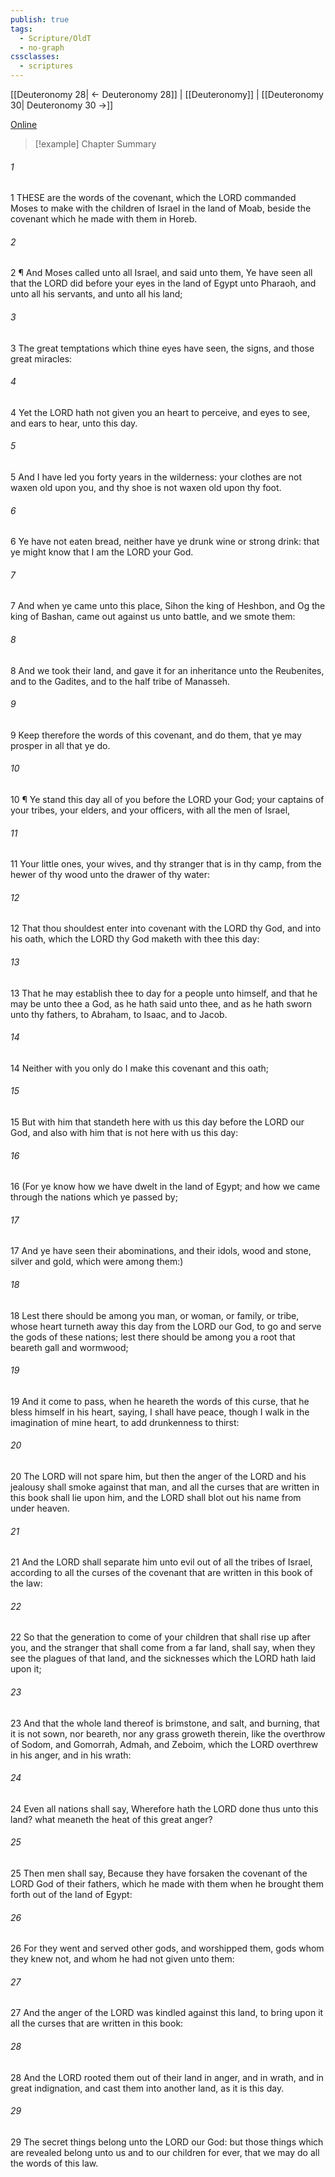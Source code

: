```yaml
---
publish: true
tags:
  - Scripture/OldT
  - no-graph
cssclasses:
  - scriptures
---
```

[[Deuteronomy 28| ← Deuteronomy 28]] | [[Deuteronomy]] | [[Deuteronomy 30| Deuteronomy 30 →]]

[Online](https://churchofjesuschrist.org/study/scriptures/ot/deut/29?lang=eng)

>[!example] Chapter Summary
>
###### 1
1 THESE are the words of the covenant, which the LORD commanded Moses to make with the children of Israel in the land of Moab, beside the covenant which he made with them in Horeb.
###### 2
2 ¶ And Moses called unto all Israel, and said unto them, Ye have seen all that the LORD did before your eyes in the land of Egypt unto Pharaoh, and unto all his servants, and unto all his land;
###### 3
3 The great temptations which thine eyes have seen, the signs, and those great miracles:
###### 4
4 Yet the LORD hath not given you an heart to perceive, and eyes to see, and ears to hear, unto this day.
###### 5
5 And I have led you forty years in the wilderness: your clothes are not waxen old upon you, and thy shoe is not waxen old upon thy foot.
###### 6
6 Ye have not eaten bread, neither have ye drunk wine or strong drink: that ye might know that I am the LORD your God.
###### 7
7 And when ye came unto this place, Sihon the king of Heshbon, and Og the king of Bashan, came out against us unto battle, and we smote them:
###### 8
8 And we took their land, and gave it for an inheritance unto the Reubenites, and to the Gadites, and to the half tribe of Manasseh.
###### 9
9 Keep therefore the words of this covenant, and do them, that ye may prosper in all that ye do.
###### 10
10 ¶ Ye stand this day all of you before the LORD your God; your captains of your tribes, your elders, and your officers, with all the men of Israel,
###### 11
11 Your little ones, your wives, and thy stranger that is in thy camp, from the hewer of thy wood unto the drawer of thy water:
###### 12
12 That thou shouldest enter into covenant with the LORD thy God, and into his oath, which the LORD thy God maketh with thee this day:
###### 13
13 That he may establish thee to day for a people unto himself, and that he may be unto thee a God, as he hath said unto thee, and as he hath sworn unto thy fathers, to Abraham, to Isaac, and to Jacob.
###### 14
14 Neither with you only do I make this covenant and this oath;
###### 15
15 But with him that standeth here with us this day before the LORD our God, and also with him that is not here with us this day:
###### 16
16 (For ye know how we have dwelt in the land of Egypt; and how we came through the nations which ye passed by;
###### 17
17 And ye have seen their abominations, and their idols, wood and stone, silver and gold, which were among them:)
###### 18
18 Lest there should be among you man, or woman, or family, or tribe, whose heart turneth away this day from the LORD our God, to go and serve the gods of these nations; lest there should be among you a root that beareth gall and wormwood;
###### 19
19 And it come to pass, when he heareth the words of this curse, that he bless himself in his heart, saying, I shall have peace, though I walk in the imagination of mine heart, to add drunkenness to thirst:
###### 20
20 The LORD will not spare him, but then the anger of the LORD and his jealousy shall smoke against that man, and all the curses that are written in this book shall lie upon him, and the LORD shall blot out his name from under heaven.
###### 21
21 And the LORD shall separate him unto evil out of all the tribes of Israel, according to all the curses of the covenant that are written in this book of the law:
###### 22
22 So that the generation to come of your children that shall rise up after you, and the stranger that shall come from a far land, shall say, when they see the plagues of that land, and the sicknesses which the LORD hath laid upon it;
###### 23
23 And that the whole land thereof is brimstone, and salt, and burning, that it is not sown, nor beareth, nor any grass groweth therein, like the overthrow of Sodom, and Gomorrah, Admah, and Zeboim, which the LORD overthrew in his anger, and in his wrath:
###### 24
24 Even all nations shall say, Wherefore hath the LORD done thus unto this land?  what meaneth the heat of this great anger?
###### 25
25 Then men shall say, Because they have forsaken the covenant of the LORD God of their fathers, which he made with them when he brought them forth out of the land of Egypt:
###### 26
26 For they went and served other gods, and worshipped them, gods whom they knew not, and whom he had not given unto them:
###### 27
27 And the anger of the LORD was kindled against this land, to bring upon it all the curses that are written in this book:
###### 28
28 And the LORD rooted them out of their land in anger, and in wrath, and in great indignation, and cast them into another land, as it is this day.
###### 29
29 The secret things belong unto the LORD our God: but those things which are revealed belong unto us and to our children for ever, that we may do all the words of this law.



